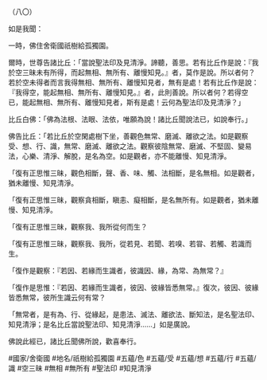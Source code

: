 （八〇）

如是我聞：

一時，佛住舍衛國祇樹給孤獨園。

爾時，世尊告諸比丘：「當說聖法印及見清淨。諦聽，善思。若有比丘作是說：『我於空三昧未有所得，而起無相、無所有、離慢知見。』者，莫作是說。所以者何？若於空未得者而言我得無相、無所有、離慢知見者，無有是處！若有比丘作是說：『我得空，能起無相、無所有、離慢知見。』者，此則善說。所以者何？若得空已，能起無相、無所有、離慢知見者，斯有是處！云何為聖法印及見清淨？」

比丘白佛：「佛為法根、法眼、法依，唯願為說！諸比丘聞說法已，如說奉行。」

佛告比丘：「若比丘於空閑處樹下坐，善觀色無常、磨滅、離欲之法。如是觀察受、想、行、識，無常、磨滅、離欲之法。觀察彼陰無常、磨滅、不堅固、變易法，心樂、清淨、解脫，是名為空。如是觀者，亦不能離慢、知見清淨。

「復有正思惟三昧，觀色相斷，聲、香、味、觸、法相斷，是名無相。如是觀者，猶未離慢、知見清淨。

「復有正思惟三昧，觀察貪相斷，瞋恚、癡相斷，是名無所有。如是觀者，猶未離慢、知見清淨。

「復有正思惟三昧，觀察我、我所從何而生？

「復有正思惟三昧，觀察我、我所，從若見、若聞、若嗅、若甞、若觸、若識而生。

「復作是觀察：『若因、若緣而生識者，彼識因、緣，為常、為無常？』

「復作是思惟：『若因、若緣而生識者，彼因、彼緣皆悉無常。』復次，彼因、彼緣皆悉無常，彼所生識云何有常？

「無常者，是有為、行、從緣起，是患法、滅法、離欲法、斷知法，是名聖法印、知見清淨；是名比丘當說聖法印、知見清淨……」如是廣說。

佛說此經已，諸比丘聞佛所說，歡喜奉行。

#國家/舍衛國
#地名/祇樹給孤獨園
#五蘊/色
#五蘊/受
#五蘊/想
#五蘊/行
#五蘊/識
#空三昧
#無相
#無所有
#聖法印
#知見清淨
